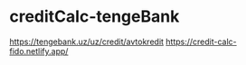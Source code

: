 # creditCalc-tengeBank 
https://tengebank.uz/uz/credit/avtokredit
https://credit-calc-fido.netlify.app/
